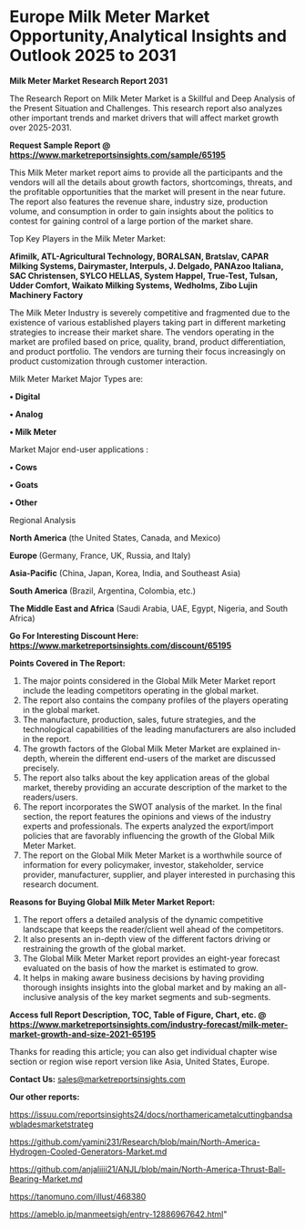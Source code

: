 # Europe Milk Meter Market Opportunity,Analytical Insights and Outlook 2025 to 2031

<strong>Milk Meter Market Research Report 2031</strong>

The Research Report on Milk Meter Market is a Skillful and Deep Analysis of the Present Situation and Challenges. This research report also analyzes other important trends and market drivers that will affect market growth over 2025-2031.

<strong>Request Sample Report @ <a href=https://www.marketreportsinsights.com/sample/65195>https://www.marketreportsinsights.com/sample/65195</a></strong>

This Milk Meter market report aims to provide all the participants and the vendors will all the details about growth factors, shortcomings, threats, and the profitable opportunities that the market will present in the near future. The report also features the revenue share, industry size, production volume, and consumption in order to gain insights about the politics to contest for gaining control of a large portion of the market share.

Top Key Players in the Milk Meter Market:

<strong>Afimilk, ATL-Agricultural Technology, BORALSAN, Bratslav, CAPAR Milking Systems, Dairymaster, Interpuls, J. Delgado, PANAzoo Italiana, SAC Christensen, SYLCO HELLAS, System Happel, True-Test, Tulsan, Udder Comfort, Waikato Milking Systems, Wedholms, Zibo Lujin Machinery Factory</strong>

The Milk Meter Industry is severely competitive and fragmented due to the existence of various established players taking part in different marketing strategies to increase their market share. The vendors operating in the market are profiled based on price, quality, brand, product differentiation, and product portfolio. The vendors are turning their focus increasingly on product customization through customer interaction.

Milk Meter Market Major Types are:

<strong>• Digital

• Analog

• Milk Meter</strong>

Market Major end-user applications :

<strong>• Cows

• Goats

• Other</strong>

Regional Analysis

</u><strong><b>North America</b></strong> (the United States, Canada, and Mexico)

<strong><b>Europe </b></strong>(Germany, France, UK, Russia, and Italy)

<strong><b>Asia-Pacific</b></strong> (China, Japan, Korea, India, and Southeast Asia)

<strong><b>South America</b></strong> (Brazil, Argentina, Colombia, etc.)

<strong><b>The Middle East and Africa</b></strong> (Saudi Arabia, UAE, Egypt, Nigeria, and South Africa)

<strong>Go For Interesting Discount Here: <a href=https://www.marketreportsinsights.com/discount/65195>https://www.marketreportsinsights.com/discount/65195</a></strong>

<strong>Points Covered in The Report:</strong>
<ol>
  <li>The major points considered in the Global Milk Meter Market report include the leading competitors operating in the global market.</li>
  <li>The report also contains the company profiles of the players operating in the global market.</li>
  <li>The manufacture, production, sales, future strategies, and the technological capabilities of the leading manufacturers are also included in the report.</li>
  <li>The growth factors of the Global Milk Meter Market are explained in-depth, wherein the different end-users of the market are discussed precisely.</li>
  <li>The report also talks about the key application areas of the global market, thereby providing an accurate description of the market to the readers/users.</li>
  <li>The report incorporates the SWOT analysis of the market. In the final section, the report features the opinions and views of the industry experts and professionals. The experts analyzed the export/import policies that are favorably influencing the growth of the Global Milk Meter Market.</li>
  <li>The report on the Global Milk Meter Market is a worthwhile source of information for every policymaker, investor, stakeholder, service provider, manufacturer, supplier, and player interested in purchasing this research document.</li>
</ol>
<strong>Reasons for Buying Global Milk Meter Market Report:</strong>

<ol>
  <li>The report offers a detailed analysis of the dynamic competitive landscape that keeps the reader/client well ahead of the competitors.</li>
  <li>It also presents an in-depth view of the different factors driving or restraining the growth of the global market.</li>
  <li>The Global Milk Meter Market report provides an eight-year forecast evaluated on the basis of how the market is estimated to grow.</li>
  <li>It helps in making aware business decisions by having providing thorough insights insights into the global market and by making an all-inclusive analysis of the key market segments and sub-segments.</li>
</ol>
<strong>Access full Report Description, TOC, Table of Figure, Chart, etc. @ <a href=https://www.marketreportsinsights.com/industry-forecast/milk-meter-market-growth-and-size-2021-65195>https://www.marketreportsinsights.com/industry-forecast/milk-meter-market-growth-and-size-2021-65195</a></strong>


Thanks for reading this article; you can also get individual chapter wise section or region wise report version like Asia, United States, Europe.

<strong>Contact Us:</strong>
sales@marketreportsinsights.com

<strong>Our other reports:</strong>

<a href=https://issuu.com/reportsinsights24/docs/northamericametalcuttingbandsawbladesmarketstrateg>https://issuu.com/reportsinsights24/docs/northamericametalcuttingbandsawbladesmarketstrateg</a>

<a href=https://github.com/yamini231/Research/blob/main/North-America-Hydrogen-Cooled-Generators-Market.md>https://github.com/yamini231/Research/blob/main/North-America-Hydrogen-Cooled-Generators-Market.md</a>

<a href=https://github.com/anjaliiii21/ANJL/blob/main/North-America-Thrust-Ball-Bearing-Market.md>https://github.com/anjaliiii21/ANJL/blob/main/North-America-Thrust-Ball-Bearing-Market.md</a>

<a href=https://tanomuno.com/illust/468380>https://tanomuno.com/illust/468380</a>

<a href=https://ameblo.jp/manmeetsigh/entry-12886967642.html>https://ameblo.jp/manmeetsigh/entry-12886967642.html</a>"
